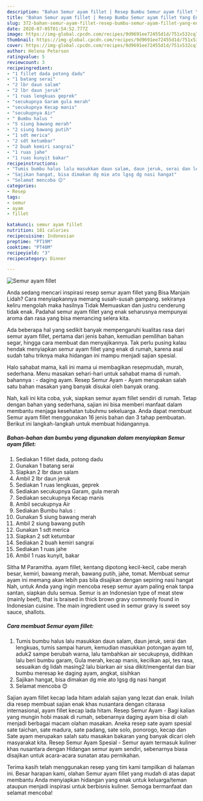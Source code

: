 ```yaml
---
description: "Bahan Semur ayam fillet | Resep Bumbu Semur ayam fillet Yang Enak Banget"
title: "Bahan Semur ayam fillet | Resep Bumbu Semur ayam fillet Yang Enak Banget"
slug: 372-bahan-semur-ayam-fillet-resep-bumbu-semur-ayam-fillet-yang-enak-banget
date: 2020-07-05T01:54:52.777Z
image: https://img-global.cpcdn.com/recipes/9d9691ee72455d1d/751x532cq70/semur-ayam-fillet-foto-resep-utama.jpg
thumbnail: https://img-global.cpcdn.com/recipes/9d9691ee72455d1d/751x532cq70/semur-ayam-fillet-foto-resep-utama.jpg
cover: https://img-global.cpcdn.com/recipes/9d9691ee72455d1d/751x532cq70/semur-ayam-fillet-foto-resep-utama.jpg
author: Helena Peterson
ratingvalue: 5
reviewcount: 3
recipeingredient:
- "1 fillet dada potong dadu"
- "1 batang serai"
- "2 lbr daun salam"
- "2 lbr daun jeruk"
- "1 ruas lengkuas geprek"
- "secukupnya Garam gula merah"
- "secukupnya Kecap manis"
- "secukupnya Air"
- " Bumbu halus "
- "5 siung bawang merah"
- "2 siung bawang putih"
- "1 sdt merica"
- "2 sdt ketumbar"
- "2 buah kemiri sangrai"
- "1 ruas jahe"
- "1 ruas kunyit bakar"
recipeinstructions:
- "Tumis bumbu halus lalu masukkan daun salam, daun jeruk, serai dan lengkuas, tumis sampai harum, kemudian masukkan potongan ayam td, aduk2 sampe berubah warna, lalu tambahkan air secukupnya, didihkan lalu beri bumbu garam, Gula merah, kecap manis, kecilkan api, tes rasa, sesuaikan dg lidah masing2 lalu biarkan air sisa dikit/mengental dan biar bumbu meresap ke daging ayam, angkat, sisihkan"
- "Sajikan hangat, bisa dimakan dg mie ato lgsg dg nasi hangat"
- "Selamat mencoba 😊"
categories:
- Resep
tags:
- semur
- ayam
- fillet

katakunci: semur ayam fillet 
nutrition: 181 calories
recipecuisine: Indonesian
preptime: "PT19M"
cooktime: "PT40M"
recipeyield: "3"
recipecategory: Dinner

---
```



![Semur ayam fillet](https://img-global.cpcdn.com/recipes/9d9691ee72455d1d/751x532cq70/semur-ayam-fillet-foto-resep-utama.jpg)

Anda sedang mencari inspirasi resep semur ayam fillet yang Bisa Manjain Lidah? Cara menyiapkannya memang susah-susah gampang. sekiranya keliru mengolah maka hasilnya Tidak Memuaskan dan justru cenderung tidak enak. Padahal semur ayam fillet yang enak seharusnya mempunyai aroma dan rasa yang bisa memancing selera kita.

Ada beberapa hal yang sedikit banyak mempengaruhi kualitas rasa dari semur ayam fillet, pertama dari jenis bahan, kemudian pemilihan bahan segar, hingga cara membuat dan menyajikannya. Tak perlu pusing kalau hendak menyiapkan semur ayam fillet yang enak di rumah, karena asal sudah tahu triknya maka hidangan ini mampu menjadi sajian spesial.

Halo sahabat mama, kali ini mama ui membagikan resepmudah, murah, sederhana. Menu masakan sehari-hari untuk sahabat mama di rumah. bahannya : - daging ayam. Resep Semur Ayam - Ayam merupakan salah satu bahan masakan yang banyak disukai oleh banyak orang.


Nah, kali ini kita coba, yuk, siapkan semur ayam fillet sendiri di rumah. Tetap dengan bahan yang sederhana, sajian ini bisa memberi manfaat dalam membantu menjaga kesehatan tubuhmu sekeluarga. Anda dapat membuat Semur ayam fillet menggunakan 16 jenis bahan dan 3 tahap pembuatan. Berikut ini langkah-langkah untuk membuat hidangannya.

<!--inarticleads1-->

##### Bahan-bahan dan bumbu yang digunakan dalam menyiapkan Semur ayam fillet:

1. Sediakan 1 fillet dada, potong dadu
1. Gunakan 1 batang serai
1. Siapkan 2 lbr daun salam
1. Ambil 2 lbr daun jeruk
1. Sediakan 1 ruas lengkuas, geprek
1. Sediakan secukupnya Garam, gula merah
1. Sediakan secukupnya Kecap manis
1. Ambil secukupnya Air
1. Sediakan  Bumbu halus :
1. Gunakan 5 siung bawang merah
1. Ambil 2 siung bawang putih
1. Gunakan 1 sdt merica
1. Siapkan 2 sdt ketumbar
1. Sediakan 2 buah kemiri sangrai
1. Sediakan 1 ruas jahe
1. Ambil 1 ruas kunyit, bakar


Sitha M Paramitha. ayam fillet, kentang dipotong kecil-kecil, cabe merah besar, kemiri, bawang merah, bawang putih, jahe, tomat. Membuat semur ayam ini memang akan lebih pas bila disajikan dengan sepiring nasi hangat Nah, untuk Anda yang ingin mencoba resep semur ayam paling enak tanpa santan, siapkan dulu semua. Semur is an Indonesian type of meat stew (mainly beef), that is braised in thick brown gravy commonly found in Indonesian cuisine. The main ingredient used in semur gravy is sweet soy sauce, shallots. 

<!--inarticleads2-->

##### Cara membuat Semur ayam fillet:

1. Tumis bumbu halus lalu masukkan daun salam, daun jeruk, serai dan lengkuas, tumis sampai harum, kemudian masukkan potongan ayam td, aduk2 sampe berubah warna, lalu tambahkan air secukupnya, didihkan lalu beri bumbu garam, Gula merah, kecap manis, kecilkan api, tes rasa, sesuaikan dg lidah masing2 lalu biarkan air sisa dikit/mengental dan biar bumbu meresap ke daging ayam, angkat, sisihkan
1. Sajikan hangat, bisa dimakan dg mie ato lgsg dg nasi hangat
1. Selamat mencoba 😊


Sajian ayam fillet kecap lada hitam adalah sajian yang lezat dan enak. Inilah dia resep membuat sajian enak khas nusantara dengan citarasa internasional, ayam fillet kecap lada hitam. Resep Semur Ayam - Bagi kalian yang mungin hobi masak di rumah, sebenarnya daging ayam bisa di olah menjadi berbagai macam olahan masakan. Aneka resep sate ayam spesial sate taichan, sate madura, sate padang, sate solo, ponorogo, kecap dan Sate ayam merupakan salah satu masakan bakaran yang banyak dicari oleh masyarakat kita. Resep Semur Ayam Spesial - Semur ayam termasuk kuliner khas nusantara dengan Hidangan semur ayam sendiri, sebenarnya biasa disajikan untuk acara-acara sunatan atau pernikahan. 

Terima kasih telah menggunakan resep yang tim kami tampilkan di halaman ini. Besar harapan kami, olahan Semur ayam fillet yang mudah di atas dapat membantu Anda menyiapkan hidangan yang enak untuk keluarga/teman ataupun menjadi inspirasi untuk berbisnis kuliner. Semoga bermanfaat dan selamat mencoba!
